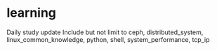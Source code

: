 # learning
Daily study update
Include but not limit to ceph, distributed_system, linux_common_knowledge, python, shell, system_performance, tcp_ip
